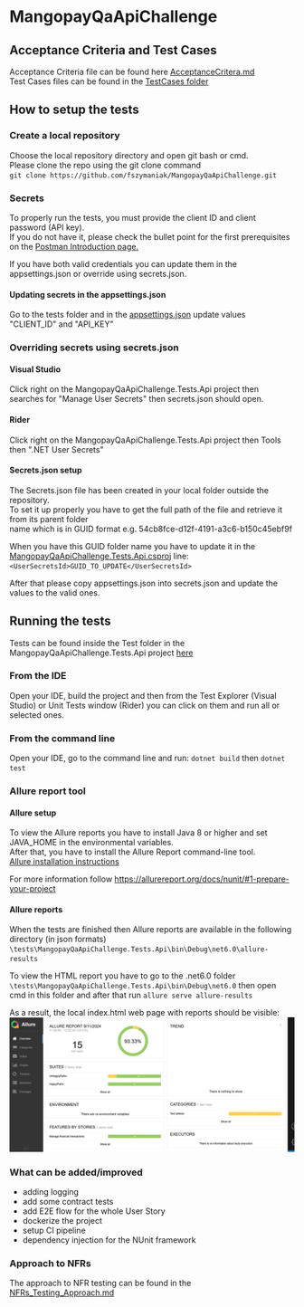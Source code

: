 # MangopayQaApiChallenge

## Acceptance Criteria and Test Cases
Acceptance Criteria file can be found here [AcceptanceCritera.md](https://github.com/fszymaniak/MangopayQaApiChallenge/blob/main/AcceptanceCritera.md) <br>
Test Cases files can be found in the [TestCases folder](https://github.com/fszymaniak/MangopayQaApiChallenge/tree/main/TestCases) <br>

## How to setup the tests

### Create a local repository
Choose the local repository directory and open git bash or cmd. <br>
Please clone the repo using the git clone command <br>
`git clone https://github.com/fszymaniak/MangopayQaApiChallenge.git`

### Secrets
To properly run the tests, you must provide the client ID and client password (API key). <br>
If you do not have it, please check the bullet point for the first prerequisites on the [Postman Introduction page.](https://docs.mangopay.com/postman#introduction)

If you have both valid credentials you can update them in the appsettings.json or override using secrets.json.

#### Updating secrets in the appsettings.json

Go to the tests folder and in the [appsettings.json](https://github.com/fszymaniak/MangopayQaApiChallenge/blob/main/tests/MangopayQaApiChallenge.Tests.Api/appsettings.json) update values "CLIENT_ID" and "API_KEY"

### Overriding secrets using secrets.json
#### Visual Studio
Click right on the MangopayQaApiChallenge.Tests.Api project then searches for "Manage User Secrets" then secrets.json should open.

#### Rider
Click right on the MangopayQaApiChallenge.Tests.Api project then Tools then ".NET User Secrets"

#### Secrets.json setup
The Secrets.json file has been created in your local folder outside the repository. <br>
To set it up properly you have to get the full path of the file and retrieve it from its parent folder <br>
name which is in GUID format e.g. 54cb8fce-d12f-4191-a3c6-b150c45ebf9f

When you have this GUID folder name you have to update it in the [MangopayQaApiChallenge.Tests.Api.csproj](https://github.com/fszymaniak/MangopayQaApiChallenge/blob/main/tests/MangopayQaApiChallenge.Tests.Api/MangopayQaApiChallenge.Tests.Api.csproj) line: `<UserSecretsId>GUID_TO_UPDATE</UserSecretsId>`

After that please copy appsettings.json into secrets.json and update the values to the valid ones.

## Running the tests
Tests can be found inside the Test folder in the MangopayQaApiChallenge.Tests.Api project [here](https://github.com/fszymaniak/MangopayQaApiChallenge/tree/main/tests/MangopayQaApiChallenge.Tests.Api/Tests)

### From the IDE
Open your IDE, build the project and then from the Test Explorer (Visual Studio) or Unit Tests window (Rider) you can click on them and run all or selected ones.

### From the command line
Open your IDE, go to the command line and run:
`dotnet build`
then
`dotnet test`

### Allure report tool
#### Allure setup
To view the Allure reports you have to install Java 8 or higher and set JAVA_HOME in the environmental variables. <br>
After that, you have to install the Allure Report command-line tool. <br>
[Allure installation instructions](https://allurereport.org/docs/install/)

For more information follow 
https://allurereport.org/docs/nunit/#1-prepare-your-project

#### Allure reports
When the tests are finished then Allure reports are available in the following directory (in json formats)
`\tests\MangopayQaApiChallenge.Tests.Api\bin\Debug\net6.0\allure-results`

To view the HTML report you have to go to the .net6.0 folder
`\tests\MangopayQaApiChallenge.Tests.Api\bin\Debug\net6.0`
then open cmd in this folder 
and after that run
`allure serve allure-results`

As a result, the local index.html web page with reports should be visible:
![alt text](image.png)

### What can be added/improved
- adding logging
- add some contract tests
- add E2E flow for the whole User Story
- dockerize the project
- setup CI pipeline
- dependency injection for the NUnit framework

### Approach to NFRs
The approach to NFR testing can be found in the [NFRs_Testing_Approach.md](https://github.com/fszymaniak/MangopayQaApiChallenge/blob/main/NFRs_Testing_Approach.md)

